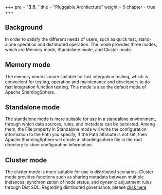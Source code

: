 +++
pre = "<b>3.9. </b>"
title = "Pluggable Architecture"
weight = 9
chapter = true
+++

## Background

In order to satisfy the different needs of users, such as quick test, stand-alone operation and distributed operation.
The mode provides three modes, which are Memory mode, Standalone mode, and Cluster mode.

## Memory mode

The memory mode is more suitable for fast integration testing, which is convenient for testing, operation and maintenance 
and developers to do fast integration function testing. This mode is also the default mode of Apache ShardingSphere.

## Standalone mode

The standalone mode is more suitable for use in a standalone environment, through which data sources, rules, and metadata 
can be persisted. Among them, the File property in Standalone mode will write the configuration information to the Path you specify,
If the Path attribute is not set, then Apache ShardingSphere will create a .shardingsphere file in the root directory to store configuration information.

## Cluster mode

The cluster mode is more suitable for use in distributed scenarios. Cluster mode provides functions such as sharing metadata between multiple instances, 
synchronization of node status, and dynamic adjustment rules through Dist SQL. Regarding distributed governance, please [click here](https://shardingsphere.apache.org/document/current/cn/features/governance/)
